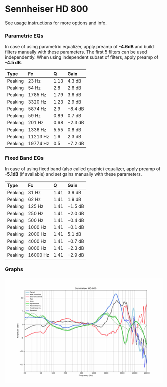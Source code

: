 # Sennheiser HD 800
See [usage instructions](https://github.com/jaakkopasanen/AutoEq#usage) for more options and info.

### Parametric EQs
In case of using parametric equalizer, apply preamp of **-4.6dB** and build filters manually
with these parameters. The first 5 filters can be used independently.
When using independent subset of filters, apply preamp of **-4.5 dB**.

| Type    | Fc       |    Q | Gain    |
|:--------|:---------|:-----|:--------|
| Peaking | 23 Hz    | 1.13 | 4.3 dB  |
| Peaking | 54 Hz    | 2.8  | 2.6 dB  |
| Peaking | 1785 Hz  | 1.79 | 3.6 dB  |
| Peaking | 3320 Hz  | 1.23 | 2.9 dB  |
| Peaking | 5874 Hz  | 2.9  | -8.4 dB |
| Peaking | 59 Hz    | 0.89 | 0.7 dB  |
| Peaking | 201 Hz   | 0.68 | -2.3 dB |
| Peaking | 1336 Hz  | 5.55 | 0.8 dB  |
| Peaking | 11213 Hz | 1.6  | 2.3 dB  |
| Peaking | 19774 Hz | 0.5  | -7.2 dB |

### Fixed Band EQs
In case of using fixed band (also called graphic) equalizer, apply preamp of **-5.1dB**
(if available) and set gains manually with these parameters.

| Type    | Fc       |    Q | Gain    |
|:--------|:---------|:-----|:--------|
| Peaking | 31 Hz    | 1.41 | 3.9 dB  |
| Peaking | 62 Hz    | 1.41 | 1.9 dB  |
| Peaking | 125 Hz   | 1.41 | -1.5 dB |
| Peaking | 250 Hz   | 1.41 | -2.0 dB |
| Peaking | 500 Hz   | 1.41 | -0.4 dB |
| Peaking | 1000 Hz  | 1.41 | -0.1 dB |
| Peaking | 2000 Hz  | 1.41 | 5.1 dB  |
| Peaking | 4000 Hz  | 1.41 | -0.7 dB |
| Peaking | 8000 Hz  | 1.41 | -2.3 dB |
| Peaking | 16000 Hz | 1.41 | -2.9 dB |

### Graphs
![](./Sennheiser%20HD%20800.png)